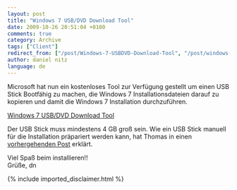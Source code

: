 ```yaml
---
layout: post
title: "Windows 7 USB/DVD Download Tool"
date: 2009-10-26 20:51:04 +0100
comments: true
category: Archive
tags: ["Client"]
redirect_from: ["/post/Windows-7-USBDVD-Download-Tool", "/post/windows-7-usbdvd-download-tool"]
author: daniel nitz
language: de
---
```

<!-- more -->
<p>Microsoft hat nun ein kostenloses Tool zur Verfügung gestellt um einen USB Stick Bootfähig zu machen, die Windows 7 Installationsdateien darauf zu kopieren und damit die Windows 7 Installation durchzuführen.</p>  <p><a href="http://store.microsoft.com/Help/ISO-Tool?err=t2#at2" target="_blank">Windows 7 USB/DVD Download Tool</a></p>  <p>Der USB Stick muss mindestens 4 GB groß sein. Wie ein USB Stick manuell für die Installation präpariert werden kann, hat Thomas in einen <a href="/post/Windows-7-e28093-Installation-mit-USB-Stick.aspx" target="_blank">vorhergehenden Post</a> erklärt.</p>  <p>Viel Spaß beim installieren!!    <br />Grüße, dn</p>
{% include imported_disclaimer.html %}

